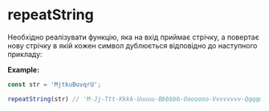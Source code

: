 # repeatString

Необхідно реалізувати функцію, яка на вхід приймає стрічку,
a повертає нову стрічку в якій кожен символ дублюється відповідно до наступного прикладу:

**Example:**

```js
const str = 'MjtkuBovqrU';

repeatString(str) // 'M-Jj-Ttt-Kkkk-Uuuuu-Bbbbbb-Ooooooo-Vvvvvvvv-Qqqqqqqqq-Rrrrrrrrrr-Uuuuuuuuuuu'
```
